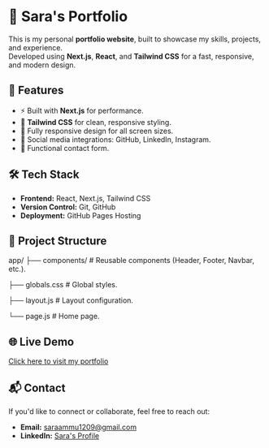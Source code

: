 # 🌟 Sara's Portfolio

This is my personal **portfolio website**, built to showcase my skills, projects, and experience.  
Developed using **Next.js**, **React**, and **Tailwind CSS** for a fast, responsive, and modern design.

## 🚀 Features
- ⚡ Built with **Next.js** for performance.
- 🎨 **Tailwind CSS** for clean, responsive styling.
- 📱 Fully responsive design for all screen sizes.
- 🔗 Social media integrations: GitHub, LinkedIn, Instagram.
- 📨 Functional contact form.

## 🛠 Tech Stack
- **Frontend:** React, Next.js, Tailwind CSS
- **Version Control:** Git, GitHub
- **Deployment:** GitHub Pages Hosting

## 📂 Project Structure
app/
├── components/      # Reusable components (Header, Footer, Navbar, etc.).

├── globals.css       # Global styles.

├── layout.js         # Layout configuration.

└── page.js           # Home page.


## 🌐 Live Demo
[Click here to visit my portfolio](https://sara12-coder.github.io/SaraPortfolio/)

## 📬 Contact
If you'd like to connect or collaborate, feel free to reach out:
- **Email:** saraammu1209@gmail.com
- **LinkedIn:** [Sara's Profile](https://www.linkedin.com/in/sara-kartin-2005k)
